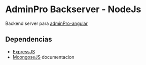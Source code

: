 # AdminPro Backserver - NodeJs

Backend server para [adminPro-angular](https://github.com/DarioZubaray/adminPro-angular)

## Dependencias

- [ExpressJS](https://expressjs.com/es/)
- [MoongoseJS](https://mongoosejs.com/docs/guide.html) documentacion

